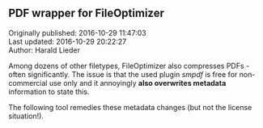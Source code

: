 ## PDF wrapper for FileOptimizer  
Originally published: 2016-10-29 11:47:03  
Last updated: 2016-10-29 20:22:27  
Author: Harald Lieder  
  
Among dozens of other filetypes, FileOptimizer also compresses PDFs - often significantly.
The issue is that the used plugin *smpdf* is free for non-commercial use only and it annoyingly **also overwrites metadata** information to state this.

The following tool remedies these metadata changes (but not the license situation!).